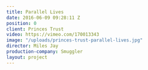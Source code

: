 ```yaml
---
title: Parallel Lives
date: 2016-06-09 09:28:11 Z
position: 0
client: Princes Trust
video: https://vimeo.com/170013343
image: "/uploads/princes-trust-parallel-lives.jpg"
director: Miles Jay
production-company: Smuggler
layout: project
---
```


